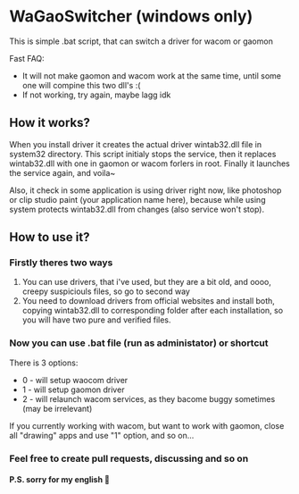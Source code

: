 # WaGaoSwitcher (windows only)
This is simple .bat script, that can switch a driver for wacom or gaomon

Fast FAQ: 
- It will not make gaomon and wacom work at the same time, until some one will compine this two dll's :(
- If not working, try again, maybe lagg idk

How it works?
-

When you install driver it creates the actual driver wintab32.dll file in system32 directory.
This script initialy stops the service, then it replaces wintab32.dll with one in gaomon or wacom forlers in root.
Finally it launches the service again, and voila~

Also, it check in some application is using driver right now, like photoshop or clip studio paint (your application name here), because while using system protects wintab32.dll from changes (also service won't stop).

How to use it?
-

### Firstly theres two ways
1) You can use drivers, that i've used, but they are a bit old, and oooo, creepy suspiciouls files, so go to second way
2) You need to download drivers from official websites and install both, copying wintab32.dll to corresponding folder after each installation, so you will have two pure and verified files.

### Now you can use .bat file (run as administator) or shortcut
There is 3 options:

 - 0 - will setup waocom driver 
 - 1 - will setup gaomon driver 
 - 2 - will relaunch wacom services, as they bacome buggy sometimes (may be
   irrelevant)

If you currently working with wacom, but want to work with gaomon, close all "drawing" apps and use "1" option, and so on...

### Feel free to create pull requests, discussing and so on
#### P.S. sorry for my english 🐸
